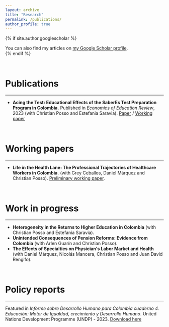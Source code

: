 ```yaml
---
layout: archive
title: "Research"
permalink: /publications/
author_profile: true
---
```


{% if site.author.googlescholar %}
  <div class="wordwrap">You can also find my articles on <a href="{{site.author.googlescholar}}">my Google Scholar profile</a>.</div>
{% endif %}

&nbsp;

# Publications
<hr>

- **Acing the Test: Educational Effects of the SaberEs Test Preparation Program in Colombia.**
Published in *Economics of Education Review*, 2023 (with Christian Posso and Estefania Saravia). [Paper](https://doi.org/10.1016/j.econedurev.2023.102459) / [Working paper](https://repositorio.banrep.gov.co/server/api/core/bitstreams/e796ab63-3c19-4c29-9282-afcc8fff00d6/content)

&nbsp;

# Working papers
<hr>

- **Life in the Health Lane: The Professional Trajectories of Healthcare Workers in Colombia.** (with Grey Ceballos, Daniel Márquez and Christian Posso). [Preliminary working paper](files/Draft_LifeintheHealthLane.pdf).

&nbsp;

# Work in progress
<hr>

- **Heterogeneity in the Returns to Higher Education in Colombia** (with Christian Posso and Estefania Saravia).
- **Unintended Consequences of Pension Reforms: Evidence from Colombia** (with Arlen Guarín and Christian Posso).
- **The Effects of Specialties on Physician's Labor Market and Health** (with Daniel Márquez, Nicolás Mancera, Christian Posso and Juan David Rengifo).

&nbsp;

# Policy reports
<hr>

Featured in *Informe sobre Desarrollo Humano para Colombia cuaderno 4. Educación: Motor de Igualdad, crecimiento y Desarrollo Humano*. United Nations Development Programme (UNDP) - 2023. [Download here](files/undp.pdf)
